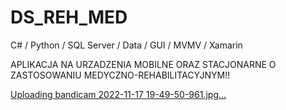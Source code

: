 # DS_REH_MED
C# / Python / SQL Server / Data / GUI / MVMV / Xamarin

APLIKACJA NA URZADZENIA MOBILNE ORAZ STACJONARNE O ZASTOSOWANIU MEDYCZNO-REHABILITACYJNYM!!

[Uploading bandicam 2022-11-17 19-49-50-961.jpg…]()

